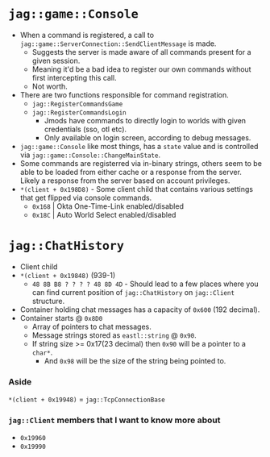 # `jag::game::Console`

- When a command is registered, a call to `jag::game::ServerConnection::SendClientMessage` is made.
    - Suggests the server is made aware of all commands present for a given session.
    - Meaning it'd be a bad idea to register our own commands without first intercepting this call.
    - Not worth.
- There are two functions responsible for command registration.
    - `jag::RegisterCommandsGame`
    - `jag::RegisterCommandsLogin`
        - Jmods have commands to directly login to worlds with given credentials (sso, otl etc).
        - Only available on login screen, according to debug messages.
- `jag::game::Console` like most things, has a `state` value and is controlled via `jag::game::Console::ChangeMainState`.
- Some commands are registerred via in-binary strings, others seem to be able to be loaded from either cache or a response from the server. Likely a response from the server based on account privileges.
- `*(client + 0x198D8)` - Some client child that contains various settings that get flipped via console commands.
    - `0x168` | Okta One-Time-Link enabled/disabled
    - `0x18C` | Auto World Select enabled/disabled

# `jag::ChatHistory`

- Client child
- `*(client + 0x19848)` (939-1)
    - `48 8B B8 ? ? ? ? 48 8D 4D` - Should lead to a few places where you can find current position of `jag::ChatHistory` on `jag::Client` structure.
- Container holding chat messages has a capacity of `0x600` (192 decimal).
- Container starts @ `0x8D0`
    - Array of pointers to chat messages.
    - Message strings stored as `eastl::string` @ `0x90`.
    - If string size >= 0x17(23 decimal) then `0x90` will be a pointer to a `char*`.
        - And `0x98` will be the size of the string being pointed to.


### Aside
`*(client + 0x19948)` = `jag::TcpConnectionBase`


### `jag::Client` members that I want to know more about 
- `0x19960`
- `0x19990`
